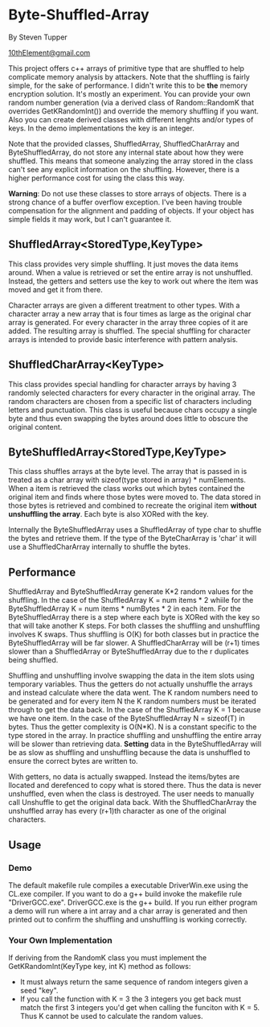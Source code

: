 # Byte-Shuffled-Array

By Steven Tupper

10thElement@gmail.com

This project offers c++ arrays of primitive type that are shuffled to  help complicate memory
analysis by attackers.
Note that the shuffling is fairly simple, for the sake of performance. 
I didn't write this to be **the** memory encryption solution. It's mostly an experiment. 
You can provide your own random number generation (via a derived class of Random::RandomK
that overrides GetKRandomInt()) and override the memory shuffling if you want. Also you
can create derived classes with different lenghts and/or types of keys. 
In the demo implementations the key is an integer.

Note that the provided classes, ShuffledArray, ShuffledCharArray and ByteShuffledArray, do not store any internal 
state about how they were shuffled. This means that someone analyzing the array stored in the 
class can't see any explicit information on the shuffling. However, there is a higher performance
cost for using the class this way.

**Warning**: Do not use these classes to store arrays of objects. There is a strong chance of a
buffer overflow exception. I've been having trouble compensation for the alignment and padding
of objects. If your object has simple fields it may work, but I can't guarantee it.

## ShuffledArray\<StoredType,KeyType\>
This class provides very simple shuffling. It just moves the data items around. When a value 
is retrieved or set the entire array is not unshuffled. Instead, the getters and setters use
the key to work out where the item was moved and get it from there.

Character arrays are given a different treatment to other types. With a character array
a new array that is four times as large as the original char array is generated. 
For every character in the array three copies of it are added. The resulting array is shuffled.
The special shuffling for character arrays is intended to provide basic interference with
pattern analysis.

## ShuffledCharArray\<KeyType\>
This class provides special handling for character arrays by having 3 randomly selected characters
for every character in the original array. The random characters are chosen from a specific list of
characters including letters and punctuation. This class is useful because chars occupy a single 
byte and thus even swapping the bytes around does little to obscure the original content.

## ByteShuffledArray\<StoredType,KeyType\>
This class shuffles arrays at the byte level. The array that is passed in is treated as a 
char array with sizeof(type stored in array) * numElements. When a item is retrieved the
class works out which bytes contained the original item and finds where those bytes
were moved to. The data stored in those bytes is retrieved and combined to recreate the 
original item **without unshuffling the array**. Each byte is also XORed with the key.

Internally the ByteShuffledArray uses a ShuffledArray of type char to shuffle the bytes and retrieve
them. If the type of the ByteCharArray is 'char' it will use a ShuffledCharArray internally
to shuffle the bytes.

## Performance
ShuffledArray and ByteShuffledArray generate K*2 random values for the shuffling. In the case of the ShuffledArray K = num items * 2
whiile for the ByteShuffledArray K = num items * numBytes * 2 in each item.  For the ByteShuffledArray there
is a step where each byte is XORed with the key so that will take another K steps. For both classes the shuffling
and unshuffling involves K swaps. Thus shuffling is O(K) for both classes but in practice the ByteShuffledArray
will be far slower. A ShuffledCharArray will be (r+1) times slower than a ShuffledArray or ByteShuffledArray
due to the r duplicates being shuffled.

Shuffling and unshuffling involve swapping the data in the item slots using temporary variables. Thus the getters
do not actually unshuffle the arrays and instead calculate where the data went. The K random numbers need
to be generated and for every item N the K random numbers must be iterated through to get the data back.
In the case of the ShuffledArray K = 1 because we have one item. In the case of the ByteShuffledArray N = sizeof(T)
in bytes. Thus the getter complexity is O(N*K). N is a constant specific to the type stored in the array. In practice
shuffling and unshuffling the entire array will be slower than retrieving data. **Setting** data in the ByteShuffledArray
will be as slow as shuffling and unshuffling because the data is unshuffled to ensure the correct bytes are written to.

With getters, no data is actually swapped. Instead the items/bytes are llocated and derefenced to copy what is stored
there. Thus the data is never unshuffled, even when the class is destroyed. The user needs to manually call Unshuffle
to get the original data back. With the ShuffledCharArray the unshuffled array has every (r+1)th character as one
of the original characters.

## Usage

### Demo
The default makefile rule compiles a executable DriverWin.exe using the CL.exe compiler. If you want to do a g++ build 
invoke the makefile rule "DriverGCC.exe". DriverGCC.exe is the g++ build. If you run either program a demo will run
where a int array and a char array is generated and then printed out to confirm the shuffling and unshuffling is working
correctly.

### Your Own Implementation
If deriving from the RandomK class you must implement the GetKRandomInt(KeyType key, int K) method as follows:

- It must always return the same sequence of random integers given a seed "key". 
- If you call the function with K = 3 the 3 integers you get back must match the first 3 integers you'd get when calling the funciton with K = 5. Thus K cannot be used to calculate the random values. 

